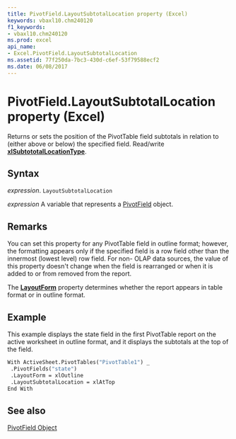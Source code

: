 ```yaml
---
title: PivotField.LayoutSubtotalLocation property (Excel)
keywords: vbaxl10.chm240120
f1_keywords:
- vbaxl10.chm240120
ms.prod: excel
api_name:
- Excel.PivotField.LayoutSubtotalLocation
ms.assetid: 77f250da-7bc3-430d-c6ef-53f79588ecf2
ms.date: 06/08/2017
---
```



# PivotField.LayoutSubtotalLocation property (Excel)

Returns or sets the position of the PivotTable field subtotals in relation to (either above or below) the specified field. Read/write  **[xlSubtototalLocationType](Excel.XlSubtototalLocationType.md)**.


## Syntax

_expression_. `LayoutSubtotalLocation`

_expression_ A variable that represents a [PivotField](Excel.PivotField.md) object.


## Remarks

You can set this property for any PivotTable field in outline format; however, the formatting appears only if the specified field is a row field other than the innermost (lowest level) row field. For non- OLAP data sources, the value of this property doesn't change when the field is rearranged or when it is added to or from removed from the report.

The  **[LayoutForm](Excel.PivotField.LayoutForm.md)** property determines whether the report appears in table format or in outline format.


## Example

This example displays the state field in the first PivotTable report on the active worksheet in outline format, and it displays the subtotals at the top of the field.


```vb
With ActiveSheet.PivotTables("PivotTable1") _ 
 .PivotFields("state") 
 .LayoutForm = xlOutline 
 .LayoutSubtotalLocation = xlAtTop 
End With
```


## See also


[PivotField Object](Excel.PivotField.md)

